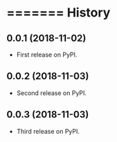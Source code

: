 =======
History
=======

0.0.1 (2018-11-02)
------------------

* First release on PyPI.


0.0.2 (2018-11-03)
------------------

* Second release on PyPI.


0.0.3 (2018-11-03)
------------------

* Third release on PyPI.